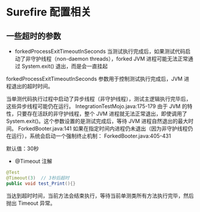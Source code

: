 
# Surefire 配置相关

## 一些超时的参数

- forkedProcessExitTimeoutInSeconds
当测试执行完成后，如果测试代码启动了非守护线程（non-daemon threads），forked JVM 进程可能无法正常通过 System.exit() 退出，而是会一直挂起

forkedProcessExitTimeoutInSeconds 参数用于控制测试执行完成后，JVM 进程退出的超时时间。

当单测代码执行过程中启动了异步线程（非守护线程），测试主逻辑执行完毕后，这些异步线程可能仍在运行。 IntegrationTestMojo.java:175-179 由于 JVM 的特性，只要存在活跃的非守护线程，整个 JVM 进程就无法正常退出，即使调用了 System.exit()。这个参数设置的是测试完成后，等待 JVM 进程自然退出的最大时间。 ForkedBooter.java:141 如果在指定时间内进程仍未退出（因为非守护线程仍在运行），系统会启动一个强制终止机制： ForkedBooter.java:405-431

默认值：30秒

- @Timeout 注解

```java
@Test
@Timeout(3)  // 3秒后超时
public void test_Print(){}
```
当达到超时时间，当前方法会结束执行，等待当前单测类所有方法执行完毕，然后抛出 Timeout 异常。

